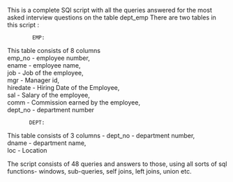 This is a complete SQl script with all the queries answered for the most asked interview questions on the table dept_emp
There are two tables in this script :

            EMP:                                          
This table consists of 8 columns              
emp_no - employee number,                   
ename  - employee name,                    
job - Job of the employee,                    
mgr - Manager id,                           
hiredate - Hiring Date of the Employee,                             
sal - Salary of the employee,                                 
comm - Commission earned by the employee,                   
dept_no -  department number                               

           DEPT:
This table consists of 3 columns - 
dept_no - department number,                                   
dname - department name,                               
loc - Location 

The script consists of 48 queries and answers to those, using all sorts of sql functions- windows, sub-queries, self joins, left joins, union etc.
